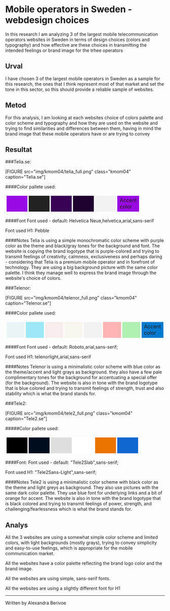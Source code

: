 ---
---
Mobile operators in Sweden - webdesign choices
=======================

In this research I am analyzing 3 of the largest mobile telecommunication operators websites in Sweden in terms of design choices (colors and typography) and how effective are these choices in transmitting the intended feelings or brand image for the trhee operators

Urval
-----------------------

I have chosen 3 of the largest mobile operators in Sweden as a sample for this research, the ones that I think represent most of that market and set the tone in this sector, so this should provide a reliable sample of websites.

Metod
-----------------------
For this analysis, I am looking at each websites choice of colors palette and color scheme and typography and how they are used on the website and trying to find similarities and differences between them, having in mind the brand image that these mobile operators have or are trying to convey



Resultat
-----------------------

###Telia.se:

[FIGURE src="img/kmom04/telia_full.png" class="kmom04" caption="Telia.se"]

####Color pallete used:
<table style="border-spacing: 4px; border-collapse: separate">
<tr>
<td style="height: 50px; width: 50px; background-color: rgb(153, 9, 227)">
<td style="height: 50px; width: 50px; background-color: #222">
<td style="height: 50px; width: 50px; background-color: #380354">
<td style="height: 50px; width: 50px; background-color: #1f012f">
<td style="height: 50px; width: 50px; background-color: #f2f2f2">
<td style="height: 50px; width: 50px; background-color: #990ae3"> Accent color</td>
</tr>
</table>

####Font
Font used - default:  Helvetica Neue,helvetica,arial,sans-serif

Font used H1: Pebble

####Notes
Telia is using a simple monochromatic color scheme with purple color as the theme and black/gray tones for the background and font.
The website is copying the brand logotype that is purple-colored and trying to transmit feelings of creativity, calmness, exclusiveness and perhaps daring - considering that  Telia is a premium mobile operator and in forefront of technology.
They are using a big background picture with the same color palette. I think they manage well to express the brand image through the website's choice of colors.


###Telenor:

[FIGURE src="img/kmom04/telenor_full.png" class="kmom04" caption="Telenor.se"]

####Color pallete used:
<table style="border-spacing: 4px; border-collapse: separate">
<tr>
<td style="height: 50px; width: 50px; background-color: #eaf3f5">
<td style="height: 50px; width: 50px; background-color: #9ce7f5">
<td style="height: 50px; width: 50px; background-color: #f7eded">
<td style="height: 50px; width: 50px; background-color: #f7f5ed">
<td style="height: 50px; width: 50px; background-color: #f2f2f2">
<td style="height: 50px; width: 50px; background-color: #ffb4b4">
<td style="height: 50px; width: 50px; background-color: #b0f0b2">
<td style="height: 50px; width: 50px; background-color: #007ad0">Accent color</td>
</tr>
</table>

####Font
Font used - default:  Roboto,arial,sans-serif;

Font used H1:  telenorlight,arial,sans-serif

####Notes
Telenor is using a minimalistic color scheme with blue color as the theme/accent and light grays as background. they also have a few pale complimentary tones for the background for accentuating a special offer (for the background).
The website is also in tone with the brand logotype that is blue colored and trying to transmit feelings of strength, trust and also stability which is what the brand stands for. 

###Tele2:

[FIGURE src="img/kmom04/tele2_full.png" class="kmom04" caption="Tele2.se"]

#####Color pallete used:
<table style="border-spacing: 4px; border-collapse: separate">
<tr>
<td style="height: 50px; width: 50px; background-color: #000000">
<td style="height: 50px; width: 50px; background-color: #000d1e">
<td style="height: 50px; width: 50px; background-color: #dedede">
<td style="height: 50px; width: 50px; background-color: white">
<td style="height: 50px; width: 50px; background-color: #eb7300">
<td style="height: 50px; width: 50px; background-color: #1067d0">
</tr>
</table>

####Font:
Font used - default:  "Tele2Slab",sans-serif;

Font used H1:  "Tele2Sans-Light",sans-serif;

####Notes
Tele2 is using a minimalistic color scheme with black color as the theme and light greys as background. They also use pictures with the same dark color palette. They use blue font for underlying links and a bit of orange for accent.
The website is also in tone with the brand logotype that is black colored and trying to transmit feelings of power, strength, and challenging/fearlessness which is what the brand stands for.

Analys
-----------------------

All the 3 websites are using a somewhat simple color scheme and limited colors, with light backgrounds (mostly grays), trying to convey simplicity and easy-to-use feelings, which is appropriate for the mobile communication market. 

All the websites have a color palette reflecting the brand logo color and the brand image.

All the websites are using simple, sans-serif fonts.

All the websites are using a slightly different font for H1


-----------------------
Written by Alexandra Berivoe
